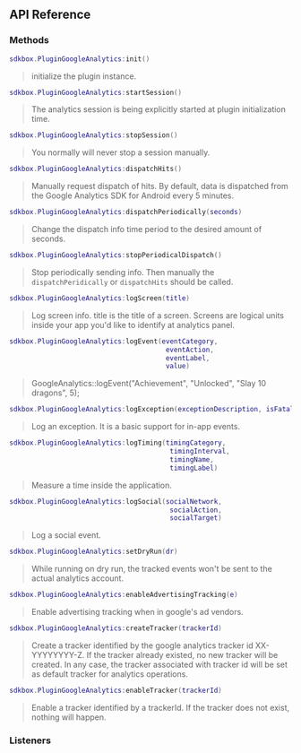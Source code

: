 ## API Reference

### Methods
```lua
sdkbox.PluginGoogleAnalytics:init()
```
> initialize the plugin instance.

```lua
sdkbox.PluginGoogleAnalytics:startSession()
```
> The analytics session is being explicitly started at plugin initialization time.

```lua
sdkbox.PluginGoogleAnalytics:stopSession()
```
> You normally will never stop a session manually.

```lua
sdkbox.PluginGoogleAnalytics:dispatchHits()
```
> Manually request dispatch of hits. By default, data is dispatched from the
Google Analytics SDK for Android every 5 minutes.

```lua
sdkbox.PluginGoogleAnalytics:dispatchPeriodically(seconds)
```
> Change the dispatch info time period to the desired amount of seconds.

```lua
sdkbox.PluginGoogleAnalytics:stopPeriodicalDispatch()
```
> Stop periodically sending info. Then manually the <code>dispatchPeridically</code>
or <code>dispatchHits</code> should be called.

```lua
sdkbox.PluginGoogleAnalytics:logScreen(title)
```
> Log screen info. title is the title of a screen. Screens are logical units
inside your app you'd like to identify at analytics panel.

```lua
sdkbox.PluginGoogleAnalytics:logEvent(eventCategory,
                                       eventAction,
                                       eventLabel,
                                       value)
```
> GoogleAnalytics::logEvent("Achievement", "Unlocked", "Slay 10 dragons", 5);

```lua
sdkbox.PluginGoogleAnalytics:logException(exceptionDescription, isFatal)
```
> Log an exception. It is a basic support for in-app events.

```lua
sdkbox.PluginGoogleAnalytics:logTiming(timingCategory,
                                        timingInterval,
                                        timingName,
                                        timingLabel)
```
> Measure a time inside the application.

```lua
sdkbox.PluginGoogleAnalytics:logSocial(socialNetwork,
                                        socialAction,
                                        socialTarget)
```
> Log a social event.

```lua
sdkbox.PluginGoogleAnalytics:setDryRun(dr)
```
> While running on dry run, the tracked events won't be sent to the actual
analytics account.

```lua
sdkbox.PluginGoogleAnalytics:enableAdvertisingTracking(e)
```
> Enable advertising tracking when in google's ad vendors.

```lua
sdkbox.PluginGoogleAnalytics:createTracker(trackerId)
```
> Create a tracker identified by the google analytics tracker id XX-YYYYYYYY-Z.
If the tracker already existed, no new tracker will be created. In any case, the
tracker associated with tracker id will be set as default tracker for  analytics
operations.

```lua
sdkbox.PluginGoogleAnalytics:enableTracker(trackerId)
```
> Enable a tracker identified by a trackerId. If the tracker does not exist,
nothing will happen.


### Listeners

